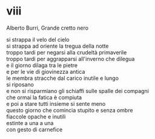 # viii

Alberto Burri, Grande cretto nero

si strappa il velo del cielo  
si strappa ad oriente la tregua della notte  
troppo tardi per negarsi alla crudeltà primaverile  
troppo tardi per aggrapparsi all'inverno che dilegua  
e il giorno dilaga tra le pietre  
e per le vie di giovinezza antica  
le membra stracche dal carico inutile e lungo  
si riposano  
e non si risparmiano gli schiaffi sulle spalle dei compagni  
che ormai la fatica è compiuta  
e poi a stare tutti insieme si sente meno  
questo giorno che comincia stupito e senza ombre  
fiaccole opache e inutili  
estinte a una a una  
con gesto di carnefice
